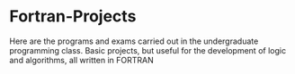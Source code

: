 # Fortran-Projects
Here are the programs and exams carried out in the undergraduate programming class. Basic projects, but useful for the development of logic and algorithms, all written in FORTRAN 
